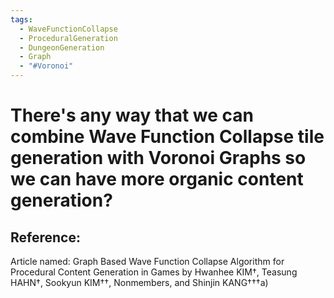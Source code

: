 ```yaml
---
tags:
  - WaveFunctionCollapse
  - ProceduralGeneration
  - DungeonGeneration
  - Graph
  - "#Voronoi"
---
```

# There's any way that we can combine Wave Function Collapse tile generation with Voronoi Graphs so we can have more organic content generation?

<h2>Reference: </h2>
Article named: Graph Based Wave Function Collapse Algorithm for Procedural Content Generation in Games by Hwanhee KIM†, Teasung HAHN†, Sookyun KIM††, Nonmembers, and Shinjin KANG†††a)
